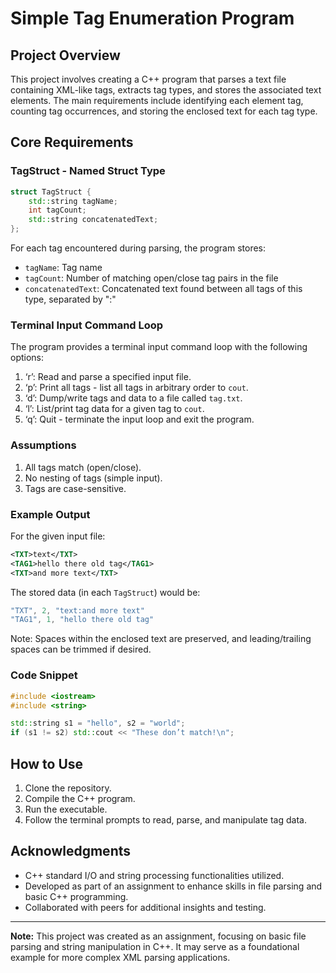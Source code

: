 # Simple Tag Enumeration Program

## Project Overview

This project involves creating a C++ program that parses a text file containing XML-like tags, extracts tag types, and stores the associated text elements. The main requirements include identifying each element tag, counting tag occurrences, and storing the enclosed text for each tag type.

## Core Requirements

### TagStruct - Named Struct Type

```cpp
struct TagStruct {
    std::string tagName;
    int tagCount;
    std::string concatenatedText;
};
```

For each tag encountered during parsing, the program stores:
- `tagName`: Tag name
- `tagCount`: Number of matching open/close tag pairs in the file
- `concatenatedText`: Concatenated text found between all tags of this type, separated by ":"

### Terminal Input Command Loop

The program provides a terminal input command loop with the following options:

1. ‘r’: Read and parse a specified input file.
2. ‘p’: Print all tags - list all tags in arbitrary order to `cout`.
3. ‘d’: Dump/write tags and data to a file called `tag.txt`.
4. ‘l’: List/print tag data for a given tag to `cout`.
5. ‘q’: Quit - terminate the input loop and exit the program.

### Assumptions

1. All tags match (open/close).
2. No nesting of tags (simple input).
3. Tags are case-sensitive.

### Example Output

For the given input file:

```xml
<TXT>text</TXT>
<TAG1>hello there old tag</TAG1>
<TXT>and more text</TXT>
```

The stored data (in each `TagStruct`) would be:

```cpp
"TXT", 2, "text:and more text"
"TAG1", 1, "hello there old tag"
```

Note: Spaces within the enclosed text are preserved, and leading/trailing spaces can be trimmed if desired.

### Code Snippet

```cpp
#include <iostream>
#include <string>

std::string s1 = "hello", s2 = "world";
if (s1 != s2) std::cout << "These don’t match!\n";
```

## How to Use

1. Clone the repository.
2. Compile the C++ program.
3. Run the executable.
4. Follow the terminal prompts to read, parse, and manipulate tag data.

## Acknowledgments

- C++ standard I/O and string processing functionalities utilized.
- Developed as part of an assignment to enhance skills in file parsing and basic C++ programming.
- Collaborated with peers for additional insights and testing.

---

**Note:** This project was created as an assignment, focusing on basic file parsing and string manipulation in C++. It may serve as a foundational example for more complex XML parsing applications.
